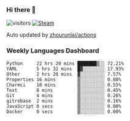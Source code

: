 ### Hi there 👋

![visitors](https://visitor-badge.glitch.me/badge?page_id=zhourunlai)
[![Steam](https://img.shields.io/badge/dynamic/json?label=Steam&query=%24.data.totalSubs&url=https%3A%2F%2Fapi.spencerwoo.com%2Fsubstats%2F%3Fsource%3DsteamGames%26queryKey%3D76561198285156854&suffix=%20Games&logo=steam&labelColor=134375&color=0b1a37&longCache=true)](http://steamcommunity.com/profiles/76561198285156854)

Auto updated by <a href="https://github.com/zhourunlai/zhourunlai/actions" target="_blank">zhourunlai/actions</a>

### Weekly Languages Dashboard

<!--PART:wakatime-->
```text
Python     22 hrs 20 mins ███████▒░░ 72.21%
YAML       5 hrs 32 mins  █▓░░░░░░░░ 17.93%
Other      2 hrs 20 mins  ▓░░░░░░░░░ 7.57%
Properties 16 mins        ▒░░░░░░░░░ 0.88%
Charmci    10 mins        ▒░░░░░░░░░ 0.55%
Text       8 mins         ▒░░░░░░░░░ 0.45%
Git        4 mins         ▒░░░░░░░░░ 0.26%
gitrebase  2 mins         ▒░░░░░░░░░ 0.16%
JavaScript 0 secs         ▒░░░░░░░░░ 0.00%
Docker     0 secs         ▒░░░░░░░░░ 0.00%
```
<!--PART:wakatime-->
